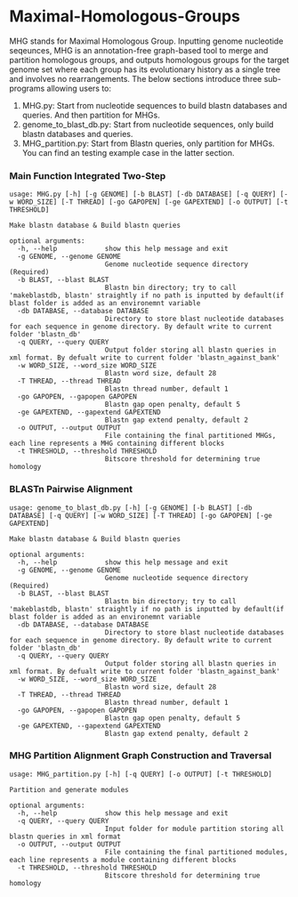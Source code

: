 # Maximal-Homologous-Groups
MHG stands for Maximal Homologous Group. Inputting genome nucleotide seqeunces, MHG is an annotation-free graph-based tool to merge and partition homologous groups, and outputs homologous groups for the target genome set where each group has its evolutionary history as a single tree and involves no rearrangements. The below sections introduce three sub-programs allowing users to:
1. MHG.py: Start from nucleotide sequences to build blastn databases and queries. And then partition for MHGs.
2. genome_to_blast_db.py: Start from nucleotide sequences, only build blastn databases and queries.
3. MHG_partition.py: Start from Blastn queries, only partition for MHGs.
You can find an testing example case in the latter section.

### **Main Function** Integrated Two-Step
```
usage: MHG.py [-h] [-g GENOME] [-b BLAST] [-db DATABASE] [-q QUERY] [-w WORD_SIZE] [-T THREAD] [-go GAPOPEN] [-ge GAPEXTEND] [-o OUTPUT] [-t THRESHOLD]

Make blastn database & Build blastn queries

optional arguments:
  -h, --help            show this help message and exit
  -g GENOME, --genome GENOME
                        Genome nucleotide sequence directory (Required)
  -b BLAST, --blast BLAST
                        Blastn bin directory; try to call 'makeblastdb, blastn' straightly if no path is inputted by default(if blast folder is added as an environemnt variable
  -db DATABASE, --database DATABASE
                        Directory to store blast nucleotide databases for each sequence in genome directory. By default write to current folder 'blastn_db'
  -q QUERY, --query QUERY
                        Output folder storing all blastn queries in xml format. By defualt write to current folder 'blastn_against_bank'
  -w WORD_SIZE, --word_size WORD_SIZE
                        Blastn word size, default 28
  -T THREAD, --thread THREAD
                        Blastn thread number, default 1
  -go GAPOPEN, --gapopen GAPOPEN
                        Blastn gap open penalty, default 5
  -ge GAPEXTEND, --gapextend GAPEXTEND
                        Blastn gap extend penalty, default 2
  -o OUTPUT, --output OUTPUT
                        File containing the final partitioned MHGs, each line represents a MHG containing different blocks
  -t THRESHOLD, --threshold THRESHOLD
                        Bitscore threshold for determining true homology
```


### **BLASTn** Pairwise Alignment
```
usage: genome_to_blast_db.py [-h] [-g GENOME] [-b BLAST] [-db DATABASE] [-q QUERY] [-w WORD_SIZE] [-T THREAD] [-go GAPOPEN] [-ge GAPEXTEND]

Make blastn database & Build blastn queries

optional arguments:
  -h, --help            show this help message and exit
  -g GENOME, --genome GENOME
                        Genome nucleotide sequence directory (Required)
  -b BLAST, --blast BLAST
                        Blastn bin directory; try to call 'makeblastdb, blastn' straightly if no path is inputted by default(if blast folder is added as an environemnt variable
  -db DATABASE, --database DATABASE
                        Directory to store blast nucleotide databases for each sequence in genome directory. By default write to current folder 'blastn_db'
  -q QUERY, --query QUERY
                        Output folder storing all blastn queries in xml format. By defualt write to current folder 'blastn_against_bank'
  -w WORD_SIZE, --word_size WORD_SIZE
                        Blastn word size, default 28
  -T THREAD, --thread THREAD
                        Blastn thread number, default 1
  -go GAPOPEN, --gapopen GAPOPEN
                        Blastn gap open penalty, default 5
  -ge GAPEXTEND, --gapextend GAPEXTEND
                        Blastn gap extend penalty, default 2
```

### **MHG Partition** Alignment Graph Construction and Traversal
```
usage: MHG_partition.py [-h] [-q QUERY] [-o OUTPUT] [-t THRESHOLD]

Partition and generate modules

optional arguments:
  -h, --help            show this help message and exit
  -q QUERY, --query QUERY
                        Input folder for module partition storing all blastn queries in xml format
  -o OUTPUT, --output OUTPUT
                        File containing the final partitioned modules, each line represents a module containing different blocks
  -t THRESHOLD, --threshold THRESHOLD
                        Bitscore threshold for determining true homology
```